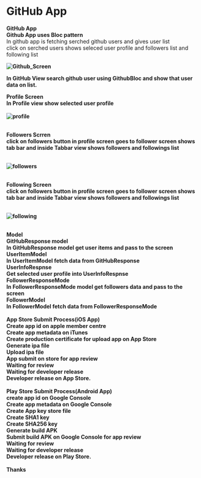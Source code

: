 # GitHub App

<b>GitHub App</b><br>
<b>Github App uses Bloc pattern</b><br>
In github app is fetching serched github users and gives user list <br>
click on serched users shows seleced user profile and followers list and following list <b>

![Github_Screen](https://user-images.githubusercontent.com/8381816/79344785-e803e480-7f4d-11ea-8e48-e6030e45983e.png)

In GitHub View search github user using GithubBloc and show that user data on list.<br>

<b>Profile Screen </b><br>
In Profile view show selected user profile <br><br>
![profile](https://user-images.githubusercontent.com/8381816/79345647-01f1f700-7f4f-11ea-8043-33de9c48561f.png)
<br><br>

<b>Followers Scrren </b><br>
click on followers button in profile screen goes to follower screen shows tab bar and inside Tabbar view shows followers and followings list<br><br>

![followers](https://user-images.githubusercontent.com/8381816/79345990-72991380-7f4f-11ea-9018-c2bf1e8ea4ef.png)
<br><br>

<b>Following Screen </b><br>
click on followers button in profile screen goes to follower screen shows tab bar and inside Tabbar view shows followers and followings list<br><br>

![following](https://user-images.githubusercontent.com/8381816/79346283-cc014280-7f4f-11ea-91c1-1e4ef501d391.png)

<br>
<b>Model</b><br>
GitHubResponse model <br>
In GitHubResponse model get user items and pass to the screen <br>
UserItemModel<br>
In UserItemModel fetch data from   GitHubResponse<br>
UserInfoRespnse<br>
Get selected user profile into  UserInfoRespnse<br>
FollowerResponseMode<br>
In FollowerResponseMode model get followers data and pass to the screen <br>
FollowerModel<br>
In FollowerModel fetch data from   FollowerResponseMode<br>
<br>
<b>App Store Submit Process(iOS App)</b><br>
Create app id on apple member centre<br>
Create app metadata on iTunes<br>
Create production certificate for upload app on App Store <br>
Generate ipa file <br>
Upload ipa file<br>
App submit on store for app review<br>
Waiting for review<br>
Waiting for developer release<br>
Developer release on App Store.<br>
<br>
<b>Play Store Submit Process(Android App)</b><br>
create app id on Google Console <br>
Create app metadata on Google Console <br>
Create App key store file <br>
Create SHA1 key<br>
Create SHA256 key<br>
Generate build APK <br>
Submit build APK on Google Console  for app review <br>
Waiting for review<br>
Waiting for developer release<br>
Developer release on Play Store.<br>
<br>
<b>Thanks<b>
